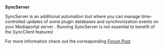 **SyncServer**

SyncServer is an additional automation tool where you can manage time-controlled updates of some plugin databases and synchronization events on your Mediaportal server . 
Running SyncServer is not essential to benefit of the SyncClient features!

For more information check out the corresponding [Forum Post](https://forum.team-mediaportal.com/threads/tool-syncmp.84344/)
